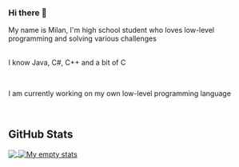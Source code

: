 ### Hi there 👋

My name is Milan, I'm high school student who loves low-level programming and solving various challenges
</br></br>
<p>I know Java, C#, C++ and a bit of C</p></br>
<p>I am currently working on my own low-level programming language</p></br>

## GitHub Stats
<a href="https://github.com/milansav/milansav">
<img align="center" src="https://github-readme-stats.vercel.app/api/top-langs/?username=milansav&theme=onedark" />
</a>
<a href="https://github.com/milansav/milansav">
  <img align="center" src="https://github-readme-stats.vercel.app/api?username=milansav&show_icons=true&line_height=27&count_private=true&title_color=ffffff&text_color=c9cacc&icon_color=2bbc8a&bg_color=1d1f21" alt="My empty stats" />
</a>
